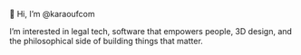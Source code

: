 👋 Hi, I’m @karaoufcom

I’m interested in legal tech, software that empowers people, 3D design, and the philosophical side of building things that matter.



<!---
karaoufcom/karaoufcom is a ✨ special ✨ repository because its `README.md` (this file) appears on your GitHub profile.
You can click the Preview link to take a look at your changes.
--->
